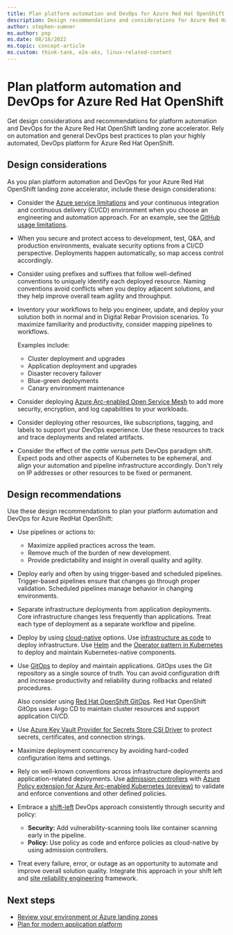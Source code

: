 ```yaml
---
title: Plan platform automation and DevOps for Azure Red Hat OpenShift
description: Design recommendations and considerations for Azure Red Hat OpenShift platform automation and DevOps.
author: stephen-sumner
ms.author: pnp
ms.date: 08/16/2022
ms.topic: concept-article
ms.custom: think-tank, e2e-aks, linux-related-content
---
```


# Plan platform automation and DevOps for Azure Red Hat OpenShift

Get design considerations and recommendations for platform automation and DevOps for the Azure Red Hat OpenShift landing zone accelerator. Rely on automation and general DevOps best practices to plan your highly automated, DevOps platform for Azure Red Hat OpenShift.

## Design considerations

As you plan platform automation and DevOps for your Azure Red Hat OpenShift landing zone accelerator, include these design considerations:

- Consider the [Azure service limitations](/azure/azure-resource-manager/management/azure-subscription-service-limits) and your continuous integration and continuous delivery (CI/CD) environment when you choose an engineering and automation approach. For an example, see the [GitHub usage limitations](https://docs.github.com/actions/reference/usage-limits-billing-and-administration).

- When you secure and protect access to development, test, Q&A, and production environments, evaluate security options from a CI/CD perspective. Deployments happen automatically, so map access control accordingly.

- Consider using prefixes and suffixes that follow well-defined conventions to uniquely identify each deployed resource. Naming conventions avoid conflicts when you deploy adjacent solutions, and they help improve overall team agility and throughput.

- Inventory your workflows to help you engineer, update, and deploy your solution both in normal and in Digital Rebar Provision scenarios. To maximize familiarity and productivity, consider mapping pipelines to workflows.

  Examples include:

  - Cluster deployment and upgrades
  - Application deployment and upgrades
  - Disaster recovery failover
  - Blue-green deployments
  - Canary environment maintenance

- Consider deploying [Azure Arc-enabled Open Service Mesh](/azure/azure-arc/kubernetes/tutorial-arc-enabled-open-service-mesh) to add more security, encryption, and log capabilities to your workloads.

- Consider deploying other resources, like subscriptions, tagging, and labels to support your DevOps experience. Use these resources to track and trace deployments and related artifacts.

- Consider the effect of the *cattle versus pets* DevOps paradigm shift. Expect pods and other aspects of Kubernetes to be ephemeral, and align your automation and pipeline infrastructure accordingly. Don't rely on IP addresses or other resources to be fixed or permanent.

## Design recommendations

Use these design recommendations to plan your platform automation and DevOps for Azure RedHat OpenShift:

- Use pipelines or actions to:

  - Maximize applied practices across the team.
  - Remove much of the burden of new development.
  - Provide predictability and insight in overall quality and agility.

- Deploy early and often by using trigger-based and scheduled pipelines. Trigger-based pipelines ensure that changes go through proper validation. Scheduled pipelines manage behavior in changing environments.

- Separate infrastructure deployments from application deployments. Core infrastructure changes less frequently than applications. Treat each type of deployment as a separate workflow and pipeline.

- Deploy by using [cloud-native](/dotnet/architecture/cloud-native/introduction) options. Use [infrastructure as code](/devops/deliver/what-is-infrastructure-as-code) to deploy infrastructure. Use [Helm](https://helm.sh/) and the [Operator pattern in Kubernetes](https://kubernetes.io/docs/concepts/extend-kubernetes/operator/) to deploy and maintain Kubernetes-native components.

- Use [GitOps](/azure/azure-arc/kubernetes/conceptual-gitops-flux2-ci-cd) to deploy and maintain applications. GitOps uses the Git repository as a single source of truth. You can avoid configuration drift and increase productivity and reliability during rollbacks and related procedures.

  Also consider using [Red Hat OpenShift GitOps](https://docs.openshift.com/container-platform/4.10/cicd/gitops/understanding-openshift-gitops.html). Red Hat OpenShift GitOps uses Argo CD to maintain cluster resources and support application CI/CD.

- Use [Azure Key Vault Provider for Secrets Store CSI Driver](/azure/azure-arc/kubernetes/tutorial-akv-secrets-provider) to protect secrets, certificates, and connection strings.

- Maximize deployment concurrency by avoiding hard-coded configuration items and settings.

- Rely on well-known conventions across infrastructure deployments and application-related deployments. Use [admission controllers](https://kubernetes.io/blog/2019/03/21/a-guide-to-kubernetes-admission-controllers/) with [Azure Policy extension for Azure Arc-enabled Kubernetes (preview)](/azure/governance/policy/concepts/policy-for-kubernetes) to validate and enforce conventions and other defined policies.

- Embrace a [shift-left](/devops/develop/shift-left-make-testing-fast-reliable) DevOps approach consistently through security and policy:

  - **Security:** Add vulnerability-scanning tools like container scanning early in the pipeline.
  - **Policy:** Use policy as code and enforce policies as cloud-native by using admission controllers.

- Treat every failure, error, or outage as an opportunity to automate and improve overall solution quality. Integrate this approach in your shift left and [site reliability engineering](/azure/site-reliability-engineering/) framework.

## Next steps

- [Review your environment or Azure landing zones](../ready.md)
- [Plan for modern application platform](../plan.md)
